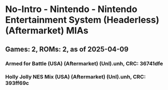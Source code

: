 # No-Intro - Nintendo - Nintendo Entertainment System (Headerless) (Aftermarket) MIAs
## Games: 2, ROMs: 2, as of 2025-04-09

### Armed for Battle (USA) (Aftermarket) (Unl).unh, CRC: 36741dfe
### Holly Jolly NES Mix (USA) (Aftermarket) (Unl).unh, CRC: 393ff69c
